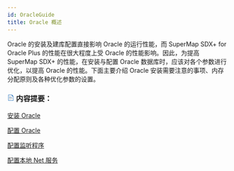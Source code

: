 ```yaml
---
id: OracleGuide
title: Oracle 概述
---
```

Oracle 的安装及建库配置直接影响 Oracle 的运行性能，而 SuperMap SDX+ for Oracle Plus 的性能在很大程度上受
Oracle 的性能影响。因此，为提高 SuperMap SDX+ 的性能，在安装与配置 Oracle 数据库时，应该对各个参数进行优化，以提高
Oracle 的性能。下面主要介绍 Oracle 安装需要注意的事项、内存分配原则及各种优化参数的设置。

### ![](../../img/read.gif) 内容提要：

  [安装 Oracle](OracleInstall)

  [配置 Oracle](OracleConfig)

  [配置监听程序](ConfigMoniProgram)

  [配置本地 Net 服务](ConfigNetServer)



